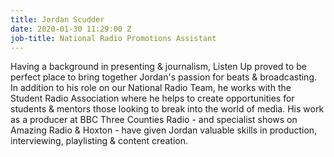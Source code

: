 ```yaml
---
title: Jordan Scudder
date: 2020-01-30 11:29:00 Z
job-title: National Radio Promotions Assistant
---
```


Having a background in presenting & journalism, Listen Up proved to be perfect place to bring together Jordan's passion for beats & broadcasting. In addition to his role on our National Radio Team, he works with the Student Radio Association where he helps to create opportunities for students & mentors those looking to break into the world of media. His work as a producer at BBC Three Counties Radio - and specialist shows on Amazing Radio & Hoxton - have given Jordan valuable skills in production, interviewing, playlisting & content creation.